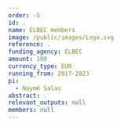 ```yaml
---
order: -5
id: .
name: ELBEC members
image: /public/images/Logo.svg
reference: .
funding_agency: ELBEC
amount: 100
currency_type: EUR
running_from: 2017-2023
pi:
  - Naymé Salas
abstract: .
relevant_outputs: null
members: null
---
```

